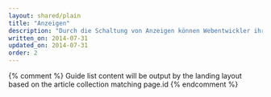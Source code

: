 ```yaml
---
layout: shared/plain
title: "Anzeigen"
description: "Durch die Schaltung von Anzeigen können Webentwickler ihre Inhalte und ihre Website kostenlos zugänglich machen und dabei noch Geld verdienen. Hier erfahren Sie, wie Anzeigen funktionieren und wie Sie Responsive-Anzeigen auf Ihrer Website schalten. "
written_on: 2014-07-31
updated_on: 2014-07-31
order: 2
---
```


{% comment %}
Guide list content will be output by the landing layout based on the article collection matching page.id
{% endcomment %}

